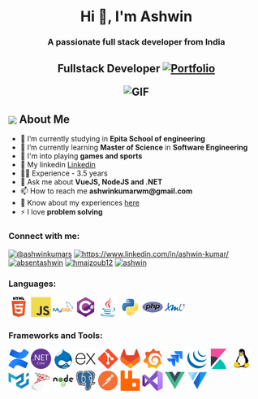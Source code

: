 </head>
<body>
  <div class="container">
    <div class="profile">
      <div class="profile-info">
        <h1 align="center">Hi 👋, I'm Ashwin</h1>
        <h3 align="center">
          A passionate full stack developer from India
        </h3>
        <h2 align="center">
  
Fullstack Developer
<a href="https://parth-johri.vercel.app/">
    <img src="https://img.shields.io/badge/Portfolio-543DE0?style=for-the-badge&logo=About.me&logoColor=white" alt="Portfolio" style="height:22px;">
</a>

<div align="center">
 <img alt="GIF" src="v1.Y2lkPTc5MGI3NjExcGhnZng1aDUwM28yM25mdGMzbDNhcHp6ZW9qdnh1b3U2aTkwaWNmeCZlcD12MV9pbnRlcm5hbF9naWZfYnlfaWQmY3Q9Zw/jUno8Cc47Az7IefvW0/giphy.webp" />
</div>

## <img align ='center' src="https://i.giphy.com/media/v1.Y2lkPTc5MGI3NjExdjh2dDM4bDhyYzM5NmppaHJ6dG56Mmh3bTkyanFkdWRvZ3R1cGoycSZlcD12MV9pbnRlcm5hbF9naWZfYnlfaWQmY3Q9ZQ/LOnt6uqjD9OexmQJRB/giphy.gif" width="37" /> About Me


</h2>
        <ul>
          <li>🔭 I’m currently studying in <strong>Epita School of engineering</strong></li>
          <li>🌱 I’m currently learning <strong>Master of Science</strong> in <strong>Software Engineering</strong></li>
          <li>👋 I'm into playing <strong>games and sports</strong></li>
          <li>🤝 My linkedin <a href="https://www.linkedin.com/in/ashwin-kumar/">Linkedin</a></li>
          <li>👨‍💻 Experience - 3.5 years</li>
          <li>💬 Ask me about <strong>VueJS, NodeJS and .NET</strong></li>
          <li>📫 How to reach me <strong>ashwinkumarwm@gmail.com</strong></li>
          <li>📄 Know about my experiences <a href="https://docs.google.com/document/d/1WZ0uE6deAOa4igLVubHN5uGFDW2FJR6iI4rMmXR8b90/edit?usp=sharing">here</a></li>
          <li>⚡ I love <strong>problem solving</strong></li>
        </ul>
        <h3>Connect with me:</h3>
        <p>
          <a href="https://codepen.io/ashwinkumars" target="_blank"><img src="https://raw.githubusercontent.com/rahuldkjain/github-profile-readme-generator/master/src/images/icons/Social/codepen.svg" alt="@ashwinkumars" height="30" width="40" /></a>
          <a href="https://www.linkedin.com/in/ashwin-kumar/" target="_blank"><img src="https://raw.githubusercontent.com/rahuldkjain/github-profile-readme-generator/master/src/images/icons/Social/linked-in-alt.svg" alt="https://www.linkedin.com/in/ashwin-kumar/" height="30" width="40" /></a>
          <a href="https://instagram.com/absentashwin" target="_blank"><img src="https://raw.githubusercontent.com/rahuldkjain/github-profile-readme-generator/master/src/images/icons/Social/instagram.svg" alt="absentashwin" height="30" width="40" /></a>
          <a href="https://www.codechef.com/users/ashwinkumars" target="_blank"><img src="https://cdn.jsdelivr.net/npm/simple-icons@3.1.0/icons/codechef.svg" alt="hmajzoub12" height="30" width="40" /></a>
          <a href="https://www.codedex.io/@ashwin" target="_blank"><img src="https://avatars.githubusercontent.com/u/105237839?s=200&v=4.svg" alt="ashwin" height="30" width="40" /></a>
        </p>
        <h3>Languages:</h3>
        <p>
          <a href="https://www.w3.org/html/" target="_blank" rel="noreferrer"><img src="https://raw.githubusercontent.com/devicons/devicon/master/icons/html5/html5-original-wordmark.svg" alt="html5" width="40" height="40"/></a>
          <a href="https://developer.mozilla.org/en-US/docs/Web/JavaScript" target="_blank" rel="noreferrer"><img src="https://github.com/devicons/devicon/blob/master/icons/javascript/javascript-original.svg" alt="JavaScript" width="40" height="40"/></a>
          <a href="https://www.mysql.com/" target="_blank" rel="noreferrer"><img src="https://raw.githubusercontent.com/devicons/devicon/master/icons/mysql/mysql-original-wordmark.svg" alt="mysql" width="40" height="40"/></a>
          <a href="https://learn.microsoft.com/en-us/dotnet/csharp/" target="_blank" rel="noreferrer"><img src="https://github.com/devicons/devicon/blob/master/icons/csharp/csharp-original.svg" alt="C#" width="40" height="40"/></a>
          <a href="https://www.java.com/en/download/help/whatis_java.html" target="_blank" rel="noreferrer"><img src="https://github.com/devicons/devicon/blob/master/icons/java/java-original.svg" alt="Java" width="40" height="40"/></a>
          <a href="https://www.python.org" target="_blank" rel="noreferrer"><img src="https://raw.githubusercontent.com/devicons/devicon/master/icons/python/python-original.svg" alt="python" width="40" height="40"/></a>
          <a href="https://www.php.net" target="_blank" rel="noreferrer"><img src="https://github.com/devicons/devicon/blob/master/icons/php/php-original.svg" alt="PHP" width="40" height="40"/></a>
          <a href="https://developer.mozilla.org/en-US/docs/Web/XML/XML_introduction" target="_blank" rel="noreferrer"><img src="https://github.com/devicons/devicon/blob/master/icons/xml/xml-original.svg" alt="XML" width="40" height="40"/></a>
        </p>
        <h3>Frameworks and Tools:</h3>
        <p>
          <a href="https://www.atlassian.com/software/confluence" target="_blank" rel="noreferrer"><img src="https://github.com/devicons/devicon/blob/master/icons/confluence/confluence-original.svg" alt="confluence" width="40" height="40"/></a>
          <a href="https://learn.microsoft.com/en-us/aspnet/core/?view=aspnetcore-8.0&WT.mc_id=dotnet-35129-website" target="_blank" rel="noreferrer"><img src="https://github.com/devicons/devicon/blob/master/icons/dotnetcore/dotnetcore-original.svg" alt=".NET Core" width="40" height="40"/></a>
          <a href="https://www.drupal.org" target="_blank" rel="noreferrer"><img src="https://github.com/devicons/devicon/blob/master/icons/drupal/drupal-original.svg" alt="Drupal" width="40" height="40"/></a>
          <a href="https://expressjs.com" target="_blank" rel="noreferrer"><img src="https://github.com/devicons/devicon/blob/master/icons/express/express-original.svg" alt="ExpressJS" width="40" height="40"/></a>
          <a href="https://git-scm.com" target="_blank" rel="noreferrer"><img src="https://github.com/devicons/devicon/blob/master/icons/git/git-original.svg" alt="Git" width="40" height="40"/></a>
          <a href="https://about.gitlab.com" target="_blank" rel="noreferrer"><img src="https://github.com/devicons/devicon/blob/master/icons/gitlab/gitlab-original.svg" alt="GitLab" width="40" height="40"/></a>
          <a href="https://grafana.com" target="_blank" rel="noreferrer"><img src="https://github.com/devicons/devicon/blob/master/icons/grafana/grafana-original.svg" alt="Grafana" width="40" height="40"/></a>
          <a href="https://www.atlassian.com/software/jira" target="_blank" rel="noreferrer"><img src="https://github.com/devicons/devicon/blob/master/icons/jira/jira-original.svg" alt="Jira" width="40" height="40"/></a>
          <a href="https://jquery.com" target="_blank" rel="noreferrer"><img src="https://github.com/devicons/devicon/blob/master/icons/jquery/jquery-original.svg" alt="jQuery" width="40" height="40"/></a>
          <a href="https://www.elastic.co/kibana" target="_blank" rel="noreferrer"><img src="https://github.com/devicons/devicon/blob/master/icons/kibana/kibana-original.svg" alt="Kibana" width="40" height="40"/></a>
          <a href="https://www.linux.org" target="_blank" rel="noreferrer"><img src="https://github.com/devicons/devicon/blob/master/icons/linux/linux-original.svg" alt="Linux" width="40" height="40"/></a>
          <a href="https://mui.com/material-ui/" target="_blank" rel="noreferrer"><img src="https://github.com/devicons/devicon/blob/master/icons/materialui/materialui-original.svg" alt="MaterialUI" width="40" height="40"/></a>
          <a href="https://www.microsoft.com/en-us/sql-server/sql-server-2022" target="_blank" rel="noreferrer"><img src="https://github.com/devicons/devicon/blob/master/icons/microsoftsqlserver/microsoftsqlserver-original.svg" alt="MS SQL Server" width="40" height="40"/></a>
          <a href="https://nodejs.org/en" target="_blank" rel="noreferrer"><img src="https://github.com/devicons/devicon/blob/master/icons/nodejs/nodejs-original-wordmark.svg" alt="NodeJS" width="40" height="40"/></a>
          <a href="https://www.postgresql.org" target="_blank" rel="noreferrer"><img src="https://github.com/devicons/devicon/blob/master/icons/postgresql/postgresql-original.svg" alt="PostgreSQL" width="40" height="40"/></a>
          <a href="https://www.postman.com" target="_blank" rel="noreferrer"><img src="https://github.com/devicons/devicon/blob/master/icons/postman/postman-original.svg" alt="Postman" width="40" height="40"/></a>
          <a href="https://www.rabbitmq.com" target="_blank" rel="noreferrer"><img src="https://github.com/devicons/devicon/blob/master/icons/rabbitmq/rabbitmq-original.svg" alt="RabbitMQ" width="40" height="40"/></a>
          <a href="https://visualstudio.microsoft.com" target="_blank" rel="noreferrer"><img src="https://github.com/devicons/devicon/blob/master/icons/visualstudio/visualstudio-original.svg" alt="Visual Studio" width="40" height="40"/></a>
          <a href="https://vuejs.org" target="_blank" rel="noreferrer"><img src="https://github.com/devicons/devicon/blob/master/icons/vuejs/vuejs-original.svg" alt="VueJS" width="40" height="40"/></a>
          <a href="https://v2.vuetifyjs.com/en/" target="_blank" rel="noreferrer"><img src="https://github.com/devicons/devicon/blob/master/icons/vuetify/vuetify-original.svg" alt="Vuetify" width="40" height="40"/></a>
        </p>
      </div>
      <div class="profile-image">
      </div>
    </div>
  </div>
</body>
</html>

<!---
ashw1nkumars/ashw1nkumars is a ✨ special ✨ repository because its `README.md` (this file) appears on your GitHub profile.
You can click the Preview link to take a look at your changes.
--->
